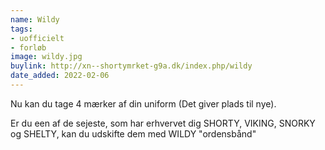 ```yaml
---
name: Wildy
tags:
- uofficielt
- forløb
image: wildy.jpg
buylink: http://xn--shortymrket-g9a.dk/index.php/wildy
date_added: 2022-02-06
---
```

Nu kan du tage 4 mærker af din uniform (Det giver plads til nye).

Er du een af de sejeste, som har erhvervet dig SHORTY, VIKING, SNORKY og SHELTY, kan du udskifte dem med WILDY "ordensbånd"

